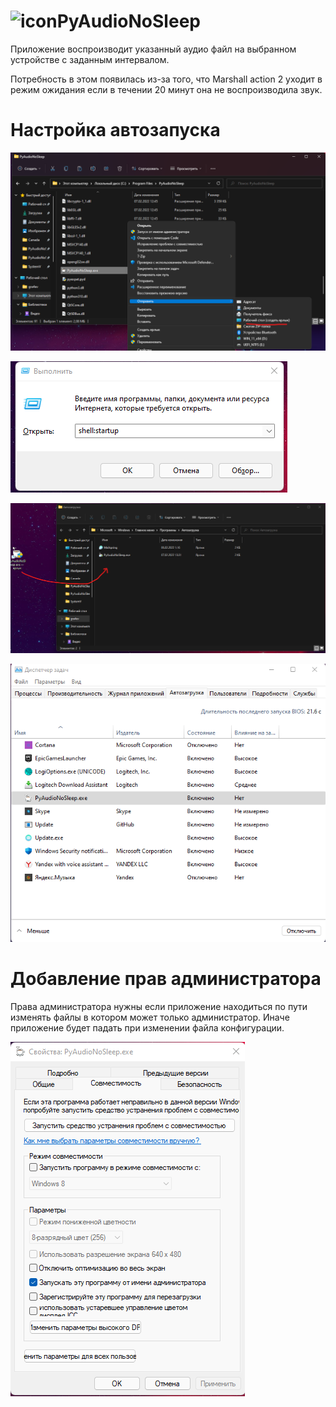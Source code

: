 # ![icon](icon.ico)PyAudioNoSleep

Приложение воспроизводит указанный аудио файл на выбранном устройстве с заданным интервалом.


Потребность в этом появилась из-за того, что Marshall action 2 уходит в режим ожидания если в течении 20 минут она не воспроизводила звук.

# Настройка автозапуска
![1](https://github.com/edwardgra4ev/PyAudioNoSleep/blob/main/img/1.png)


![2](https://github.com/edwardgra4ev/PyAudioNoSleep/blob/main/img/2.png)


![3](https://github.com/edwardgra4ev/PyAudioNoSleep/blob/main/img/3.png)


![4](https://github.com/edwardgra4ev/PyAudioNoSleep/blob/main/img/4.png)

# Добавление прав администратора
Права администратора нужны если приложение находиться по пути изменять файлы в котором может только администратор. 
Иначе приложение будет падать при изменении файла конфигурации. 


![5](https://github.com/edwardgra4ev/PyAudioNoSleep/blob/main/img/5.png)
